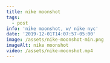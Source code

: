 ```yaml
---
title: nike moonshot
tags:
  - post
info: 'nike moonshot, w/ nike nyc'
date: '2019-12-01T14:07:57-05:00'
image: /assets/nike-moonshot-min.png
imageAlt: nike moonshot
video: /assets/nike-moonshot.mp4
---
```


